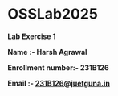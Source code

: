 # OSSLab2025



**Lab Exercise 1**



**Name :- Harsh Agrawal**



**Enrollment number:- 231B126**



**Email :- 231B126@juetguna.in**



